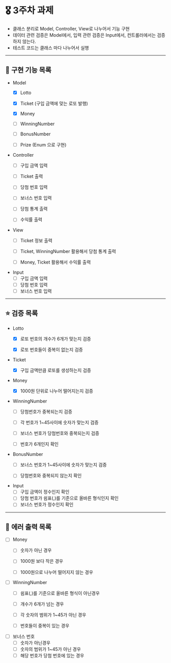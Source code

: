 # 🎖️ 3주차 과제
- 클래스 분리로 Model, Controller, View로 나누어서 기능 구현
- 데이터 관련 검증은 Model에서, 입력 관련 검증은 Input에서, 컨트롤러에서는 검증하지 않는다.
- 테스트 코드는 클래스 마다 나누어서 실행

---
## 🚀 구현 기능 목록

- Model 
  - [x] Lotto
  - [x] Ticket (구입 금액에 맞는 로또 발행)
  - [x] Money
  - [ ] WinningNumber
  - [ ] BonusNumber
  - [ ] Prize (Enum 으로 구현)


- Controller
  - [ ] 구입 금액 입력
  - [ ] Ticket 출력
  - [ ] 당첨 번호 입력
  - [ ] 보너스 번호 입력
  - [ ] 당첨 통계 출력
  - [ ] 수익률 출력


- View
  - [ ] Ticket 정보 출력
  - [ ] Ticket, WinningNumber 활용해서 당첨 통계 출력
  - [ ] Money, Ticket 활용해서 수익률 출력


- Input
  - [ ] 구입 금액 입력
  - [ ] 당첨 번호 입력
  - [ ] 보너스 번호 입력
    
---
## ⭐️ 검증 목록
- Lotto
  - [x] 로또 번호의 개수가 6개가 맞는지 검증
  - [x] 로또 번호들이 중복이 없는지 검증


- Ticket
  - [x] 구입 금액만큼 로또를 생성하는지 검증
  

- Money
  - [x] 1000원 단위로 나누어 떨어지는지 검증


- WinningNumber
  - [ ] 당첨번호가 중복되는지 검증
  - [ ] 각 번호가 1~45사이에 숫자가 맞는지 검증
  - [ ] 보너스 번호가 당첨번호와 중복되는지 검증
  - [ ] 번호가 6개인지 확인
  

- BonusNumber
  - [ ] 보너스 번호가 1~45사이에 숫자가 맞는지 검증
  - [ ] 당첨번호와 중복되지 않는지 확인


- Input
  - [ ] 구입 금액이 정수인지 확인
  - [ ] 당첨 번호가 쉼표(,)를 기준으로 올바른 형식인지 확인
  - [ ] 보너스 번호가 정수인지 확인

---
## 🚨 에러 출력 목록
- [ ] Money
    - [ ] 숫자가 아닌 경우
    - [ ] 1000원 보다 작은 경우
    - [ ] 1000원으로 나누어 떨어지지 않는 경우


- [ ] WinningNumber
    - [ ] 쉼표(,)를 기준으로 올바른 형식이 아닌경우
    - [ ] 개수가 6개가 넘는 경우
    - [ ] 각 숫자의 범위가 1~45가 아닌 경우
    - [ ] 번호들이 중복이 있는 경우


- [ ] 보너스 번호
    - [ ] 숫자가 아닌경우
    - [ ] 숫자의 범위가 1~45가 아닌 경우
    - [ ] 해당 번호가 당첨 번호에 있는 경우

